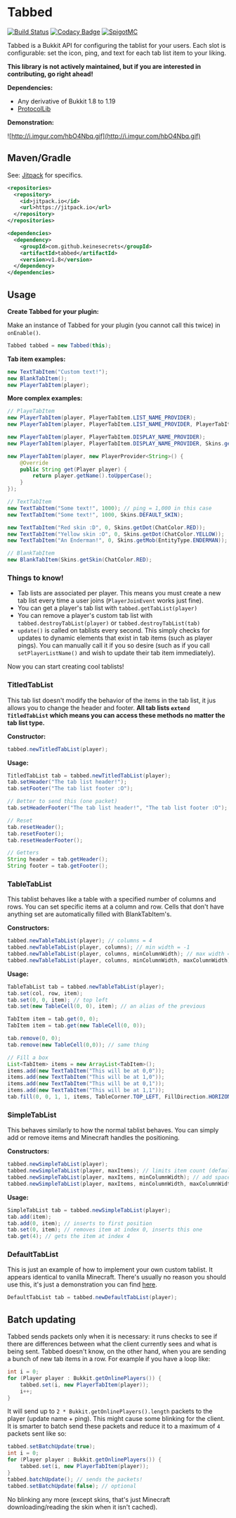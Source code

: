 # Tabbed

[![Build Status](https://travis-ci.org/thekeenant/tabbed.svg?branch=master)](https://travis-ci.org/thekeenant/tabbed)
[![Codacy Badge](https://api.codacy.com/project/badge/Grade/0d18390d22764a86bb77dc65208319d5)](https://www.codacy.com/app/thekeenant/tabbed?utm_source=github.com&amp;utm_medium=referral&amp;utm_content=thekeenant/tabbed&amp;utm_campaign=Badge_Grade)
[![SpigotMC](https://img.shields.io/badge/SpigotMC-250%20downloads-yellow.svg)](https://www.spigotmc.org/resources/tabbed.18871/)

Tabbed is a Bukkit API for configuring the tablist for your users. Each slot is configurable: set the icon, ping, and text
for each tab list item to your liking.

**This library is not actively maintained, but if you are interested in contributing, go right ahead!**

**Dependencies:**
* Any derivative of Bukkit 1.8 to 1.19
* [ProtocolLib](https://www.spigotmc.org/resources/protocollib.1997/)

**Demonstration:**

![http://i.imgur.com/hbO4Nbq.gif](http://i.imgur.com/hbO4Nbq.gif)

## Maven/Gradle

See: [Jitpack](https://jitpack.io/#thekeenant/tabbed/v1.8) for specifics.

```xml
<repositories>
  <repository>
    <id>jitpack.io</id>
    <url>https://jitpack.io</url>
  </repository>
</repositories>

<dependencies>
  <dependency>
    <groupId>com.github.keinesecrets</groupId>
    <artifactId>tabbed</artifactId>
    <version>v1.8</version>
  </dependency>
</dependencies>
```


## Usage
**Create Tabbed for your plugin:**

Make an instance of Tabbed for your plugin (you cannot call this twice) in `onEnable()`.
```java
Tabbed tabbed = new Tabbed(this);
```

**Tab item examples:**
```java
new TextTabItem("Custom text!");
new BlankTabItem();
new PlayerTabItem(player);
```

**More complex examples:**
```java
// PlayeTabItem
new PlayerTabItem(player, PlayerTabItem.LIST_NAME_PROVIDER);
new PlayerTabItem(player, PlayerTabItem.LIST_NAME_PROVIDER, PlayerTabItem.SKIN_PROVIDER);

new PlayerTabItem(player, PlayerTabItem.DISPLAY_NAME_PROVIDER);
new PlayerTabItem(player, PlayerTabItem.DISPLAY_NAME_PROVIDER, Skins.getDot(ChatColor.RED));

new PlayerTabItem(player, new PlayerProvider<String>() {
    @Override
    public String get(Player player) {
        return player.getName().toUpperCase();
    }
});

// TextTabItem
new TextTabItem("Some text!", 1000); // ping = 1,000 in this case
new TextTabItem("Some text!", 1000, Skins.DEFAULT_SKIN);

new TextTabItem("Red skin :D", 0, Skins.getDot(ChatColor.RED));
new TextTabItem("Yellow skin :O", 0, Skins.getDot(ChatColor.YELLOW));
new TextTabItem("An Enderman!", 0, Skins.getMob(EntityType.ENDERMAN));

// BlankTabItem
new BlankTabItem(Skins.getSkin(ChatColor.RED);
```

### Things to know!

* Tab lists are associated per player. This means you must create a new tab list every time a user joins (`PlayerJoinEvent` works just fine).
* You can get a player's tab list with `tabbed.getTabList(player)`
* You can remove a player's custom tab list with `tabbed.destroyTabList(player)` or `tabbed.destroyTabList(tab)`
* `update()` is called on tablists every second. This simply checks for updates to dynamic elements that exist in tab items (such as player pings). You can manually call it if you so desire (such as if you call `setPlayerListName()` and wish to update their tab item
immediately).

Now you can start creating cool tablists!


### TitledTabList

This tab list doesn't modify the behavior of the items in the tab list, it jus allows you to change the header and footer. **All
tab lists `extend TitledTabList` which means you can access these methods no matter the tab list type.**

**Constructor:**
```java
tabbed.newTitledTabList(player);
```

**Usage:**
```java
TitledTabList tab = tabbed.newTitledTabList(player);
tab.setHeader("The tab list header!");
tab.setFooter("The tab list footer :O");

// Better to send this (one packet)
tab.setHeaderFooter("The tab list header!", "The tab list footer :O");

// Reset
tab.resetHeader();
tab.resetFooter();
tab.resetHeaderFooter();

// Getters
String header = tab.getHeader();
String footer = tab.getFooter();
```

### TableTabList

This tablist behaves like a table with a specified number of columns and rows. You can set specific items at a column and row. Cells
that don't have anything set are automatically filled with BlankTabItem's.

**Constructors:**
```java
tabbed.newTableTabList(player); // columns = 4
tabbed.newTableTabList(player, columns); // min width = -1
tabbed.newTableTabList(player, columns, minColumnWidth); // max width = -1
tabbed.newTableTabList(player, columns, minColumnWidth, maxColumnWidth);
```

**Usage:**
```java
TableTabList tab = tabbed.newTableTabList(player);
tab.set(col, row, item);
tab.set(0, 0, item); // top left
tab.set(new TableCell(0, 0), item); // an alias of the previous

TabItem item = tab.get(0, 0);
TabItem item = tab.get(new TableCell(0, 0));

tab.remove(0, 0);
tab.remove(new TableCell(0,0)); // same thing

// Fill a box
List<TabItem> items = new ArrayList<TabItem>();
items.add(new TextTabItem("This will be at 0,0"));
items.add(new TextTabItem("This will be at 1,0"));
items.add(new TextTabItem("This will be at 0,1"));
items.add(new TextTabItem("This will be at 1,1"));
tab.fill(0, 0, 1, 1, items, TableCorner.TOP_LEFT, FillDirection.HORIZONTAL);
```

### SimpleTabList
This behaves similarly to how the normal tablist behaves. You can simply add or remove items and Minecraft handles the positioning.

**Constructors:**
```java
tabbed.newSimpleTabList(player);
tabbed.newSimpleTabList(player, maxItems); // limits item count (default is MC maximum, aka 80 or 4x20)
tabbed.newSimpleTabList(player, maxItems, minColumnWidth); // add spaces to items until min width
tabbed.newSimpleTabList(player, maxItems, minColumnWidth, maxColumnWidth); // remove characters until max width
```

**Usage:**
```java
SimpleTabList tab = tabbed.newSimpleTabList(player);
tab.add(item);
tab.add(0, item); // inserts to first position
tab.set(0, item); // removes item at index 0, inserts this one
tab.get(4); // gets the item at index 4
```

### DefaultTabList
This is just an example of how to implement your own custom tablist. It appears identical to vanilla Minecraft. There's usually no reason you should use this, it's just a demonstration you can find [here](https://github.com/thekeenant/Tabbed/blob/master/src/main/java/com/keenant/tabbed/tablist/DefaultTabList.java).
```java
DefaultTabList tab = tabbed.newDefaultTabList(player);
```

## Batch updating

Tabbed sends packets only when it is necessary: it runs checks to see if there are differences between what the client currently sees
and what is being sent. Tabbed doesn't know, on the other hand, when you are sending a bunch of new tab items in a row. For example if you have a loop like:
```java
int i = 0;
for (Player player : Bukkit.getOnlinePlayers()) {
    tabbed.set(i, new PlayerTabItem(player));
    i++;
}
```
It will send up to `2 * Bukkit.getOnlinePlayers().length` packets to the player (update name + ping). This might cause some blinking for the client. It is smarter to batch send these packets and reduce it to a maximum of `4` packets sent like so:
```java
tabbed.setBatchUpdate(true);
int i = 0;
for (Player player : Bukkit.getOnlinePlayers()) {
    tabbed.set(i, new PlayerTabItem(player));
}
tabbed.batchUpdate(); // sends the packets!
tabbed.setBatchUpdate(false); // optional
```
No blinking any more (except skins, that's just Minecraft downloading/reading the skin when it isn't cached).
